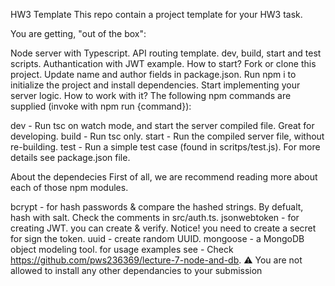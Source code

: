 HW3 Template
This repo contain a project template for your HW3 task.

You are getting, "out of the box":

Node server with Typescript.
API routing template.
dev, build, start and test scripts.
Authantication with JWT example.
How to start?
Fork or clone this project.
Update name and author fields in package.json.
Run npm i to initialize the project and install dependencies.
Start implementing your server logic.
How to work with it?
The following npm commands are supplied (invoke with npm run {command}):

dev - Run tsc on watch mode, and start the server compiled file. Great for developing.
build - Run tsc only.
start - Run the compiled server file, without re-building.
test - Run a simple test case (found in scritps/test.js).
For more details see package.json file.

About the dependecies
First of all, we are recommend reading more about each of those npm modules.

bcrypt - for hash passwords & compare the hashed strings. By defualt, hash with salt. Check the comments in src/auth.ts.
jsonwebtoken - for creating JWT. you can create & verify. Notice! you need to create a secret for sign the token.
uuid - create random UUID.
mongoose - a MongoDB object modeling tool. for usage examples see - Check https://github.com/pws236369/lecture-7-node-and-db.
⚠️ You are not allowed to install any other dependancies to your submission